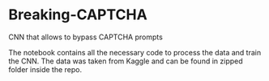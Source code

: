 # Breaking-CAPTCHA
CNN that allows to bypass CAPTCHA prompts

The notebook contains all the necessary code to process the data and train the CNN. The data was taken from Kaggle and can be found in zipped folder inside the repo.
